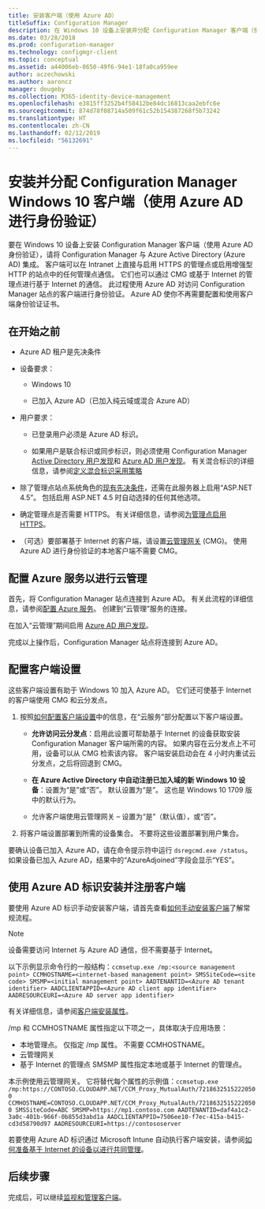 ```yaml
---
title: 安装客户端（使用 Azure AD）
titleSuffix: Configuration Manager
description: 在 Windows 10 设备上安装并分配 Configuration Manager 客户端（使用 Azure Active Directory 进行身份验证）
ms.date: 03/28/2018
ms.prod: configuration-manager
ms.technology: configmgr-client
ms.topic: conceptual
ms.assetid: a44006eb-8650-49f6-94e1-18fa0ca959ee
author: aczechowski
ms.author: aaroncz
manager: dougeby
ms.collection: M365-identity-device-management
ms.openlocfilehash: e3815ff3252b4f58412be84dc16813caa2ebfc6e
ms.sourcegitcommit: 874d78f08714a509f61c52b154387268f5b73242
ms.translationtype: HT
ms.contentlocale: zh-CN
ms.lasthandoff: 02/12/2019
ms.locfileid: "56132691"
---
```

# <a name="install-and-assign-configuration-manager-windows-10-clients-using-azure-ad-for-authentication"></a>安装并分配 Configuration Manager Windows 10 客户端（使用 Azure AD 进行身份验证）

要在 Windows 10 设备上安装 Configuration Manager 客户端（使用 Azure AD 身份验证），请将 Configuration Manager 与 Azure Active Directory (Azure AD) 集成。 客户端可以在 Intranet 上直接与启用 HTTPS 的管理点或启用增强型 HTTP 的站点中的任何管理点通信。 它们也可以通过 CMG 或基于 Internet 的管理点进行基于 Internet 的通信。 此过程使用 Azure AD 对访问 Configuration Manager 站点的客户端进行身份验证。 Azure AD 使你不再需要配置和使用客户端身份验证证书。



## <a name="before-you-begin"></a>在开始之前

- Azure AD 租户是先决条件  

- 设备要求：  

    - Windows 10  

    - 已加入 Azure AD（已加入纯云域或混合 Azure AD）  

- 用户要求：  

    - 已登录用户必须是 Azure AD 标识。   

    - 如果用户是联合标识或同步标识，则必须使用 Configuration Manager [Active Directory 用户发现](/sccm/core/servers/deploy/configure/about-discovery-methods#bkmk_aboutUser)和 [Azure AD 用户发现](/sccm/core/servers/deploy/configure/about-discovery-methods#azureaddisc)。 有关混合标识的详细信息，请参阅[定义混合标识采用策略](/azure/active-directory/active-directory-hybrid-identity-design-considerations-identity-adoption-strategy)<!--497750-->  

- 除了管理点站点系统角色的[现有先决条件](/sccm/core/plan-design/configs/site-and-site-system-prerequisites#bkmk_2012MPpreq)，还需在此服务器上启用“ASP.NET 4.5”。 包括启用 ASP.NET 4.5 时自动选择的任何其他选项。  

- 确定管理点是否需要 HTTPS。 有关详细信息，请参阅[为管理点启用 HTTPS](/sccm/core/clients/manage/cmg/certificates-for-cloud-management-gateway#bkmk_mphttps)。  

- （可选）要部署基于 Internet 的客户端，请设置[云管理网关](/sccm/core/clients/manage/cmg/plan-cloud-management-gateway) (CMG)。 使用 Azure AD 进行身份验证的本地客户端不需要 CMG。  


## <a name="configure-azure-services-for-cloud-management"></a>配置 Azure 服务以进行云管理

首先，将 Configuration Manager 站点连接到 Azure AD。 有关此流程的详细信息，请参阅[配置 Azure 服务](/sccm/core/servers/deploy/configure/azure-services-wizard)。 创建到“云管理”服务的连接。

在加入“云管理”期间启用 [Azure AD 用户发现](/sccm/core/servers/deploy/configure/configure-discovery-methods#azureaadisc)。 

完成以上操作后，Configuration Manager 站点将连接到 Azure AD。 



## <a name="configure-client-settings"></a>配置客户端设置

这些客户端设置有助于 Windows 10 加入 Azure AD。 它们还可使基于 Internet 的客户端使用 CMG 和云分发点。

1.  按照[如何配置客户端设置](/sccm/core/clients/deploy/configure-client-settings)中的信息，在“云服务”部分配置以下客户端设置。  

    - **允许访问云分发点**：启用此设置可帮助基于 Internet 的设备获取安装 Configuration Manager 客户端所需的内容。 如果内容在云分发点上不可用，设备可以从 CMG 检索该内容。 客户端安装启动会在 4 小时内重试云分发点，之后将回退到 CMG。<!--495533-->  

    - **在 Azure Active Directory 中自动注册已加入域的新 Windows 10 设备**：设置为“是”或“否”。 默认设置为“是”。 这也是 Windows 10 1709 版中的默认行为。

    - 允许客户端使用云管理网关 – 设置为“是”（默认值），或“否”。  

2.  将客户端设置部署到所需的设备集合。 不要将这些设置部署到用户集合。

要确认设备已加入 Azure AD，请在命令提示符中运行 `dsregcmd.exe /status`。 如果设备已加入 Azure AD，结果中的“AzureAdjoined”字段会显示“YES”。



## <a name="install-and-register-the-client-using-azure-ad-identity"></a>使用 Azure AD 标识安装并注册客户端

要使用 Azure AD 标识手动安装客户端，请首先查看[如何手动安装客户端](/sccm/core/clients/deploy/deploy-clients-to-windows-computers#BKMK_Manual)了解常规流程。 

 > [!Note]  
 > 设备需要访问 Internet 与 Azure AD 通信，但不需要基于 Internet。 

以下示例显示命令行的一般结构：`ccmsetup.exe /mp:<source management point> CCMHOSTNAME=<internet-based management point> SMSSiteCode=<site code> SMSMP=<initial management point> AADTENANTID=<Azure AD tenant identifier> AADCLIENTAPPID=<Azure AD client app identifier> AADRESOURCEURI=<Azure AD server app identifier>`

有关详细信息，请参阅[客户端安装属性](/sccm/core/clients/deploy/about-client-installation-properties)。

/mp 和 CCMHOSTNAME 属性指定以下项之一，具体取决于应用场景：
- 本地管理点。 仅指定 /mp 属性。 不需要 CCMHOSTNAME。
- 云管理网关
- 基于 Internet 的管理点 SMSMP 属性指定本地或基于 Internet 的管理点。

本示例使用云管理网关。 它将替代每个属性的示例值：`ccmsetup.exe /mp:https://CONTOSO.CLOUDAPP.NET/CCM_Proxy_MutualAuth/72186325152220500 CCMHOSTNAME=CONTOSO.CLOUDAPP.NET/CCM_Proxy_MutualAuth/72186325152220500 SMSSiteCode=ABC SMSMP=https://mp1.contoso.com AADTENANTID=daf4a1c2-3a0c-401b-966f-0b855d3abd1a AADCLIENTAPPID=7506ee10-f7ec-415a-b415-cd3d58790d97 AADRESOURCEURI=https://contososerver`

若要使用 Azure AD 标识通过 Microsoft Intune 自动执行客户端安装，请参阅[如何准备基于 Internet 的设备以进行共同管理](/sccm/comanage/how-to-prepare-win10#install-the-configuration-manager-client)。



## <a name="next-steps"></a>后续步骤

完成后，可以继续[监视和管理客户端](/sccm/core/clients/manage/monitor-clients)。
